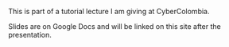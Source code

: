 This is part of a tutorial lecture I am giving at CyberColombia.

Slides are on Google Docs and will be linked on this site after the presentation.
